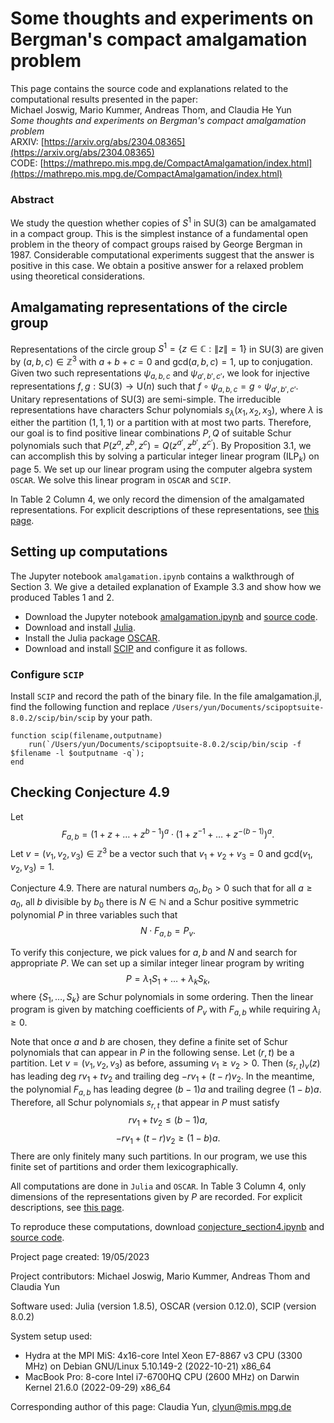 # Some thoughts and experiments on Bergman's compact amalgamation problem

This page contains the source code and explanations related to the computational results presented in the paper:  
Michael Joswig, Mario Kummer, Andreas Thom, and Claudia He Yun  
*Some thoughts and experiments on Bergman's compact amalgamation problem*  
ARXIV: [https://arxiv.org/abs/2304.08365](https://arxiv.org/abs/2304.08365)  
CODE: [https://mathrepo.mis.mpg.de/CompactAmalgamation/index.html](https://mathrepo.mis.mpg.de/CompactAmalgamation/index.html)  

### Abstract
We study the question whether copies of $S^1$ in $\mathrm{SU}(3)$ can be amalgamated in a compact group. This is the simplest instance of a fundamental open problem in the theory of compact groups raised by George Bergman in 1987. Considerable computational experiments suggest that the answer is positive in this case. We obtain a positive answer for a relaxed problem using theoretical considerations.

## Amalgamating representations of the circle group
Representations of the circle group $S^1 = \{z \in \mathbb{C} : \|z\|=1\}$ in $\mathrm{SU}(3)$ are given by $(a,b,c)\in \mathbb{Z}^3$ with $a+b+c=0$ and $\mathrm{gcd}(a,b,c)=1$, up to conjugation. Given two such representations $\psi_{a,b,c}$ and $\psi_{a',b',c'}$, we look for injective representations $f,g: \mathrm{SU}(3) \to \mathrm{U}(n)$ such that $f \circ \psi_{a,b,c} = g \circ \psi_{a',b',c'}$. Unitary representations of $\mathrm{SU}(3)$ are semi-simple. The irreducible representations have characters Schur polynomials $s_\lambda(x_1,x_2,x_3)$, where $\lambda$ is either the partition $(1,1,1)$ or a partition with at most two parts. Therefore, our goal is to find positive linear combinations $P,Q$ of suitable Schur polynomials such that $P(z^a,z^b,z^c) = Q(z^{a'},z^{b'},z^{c'})$. By Proposition 3.1, we can accomplish this by solving a particular integer linear program $(\mathrm{ILP}_k)$ on page 5. We set up our linear program using the computer algebra system `OSCAR`. We solve this linear program in `OSCAR` and `SCIP`.  

In Table 2 Column 4, we only record the dimension of the amalgamated representations. For explicit descriptions of these representations, see [this page](Table2.md).  

## Setting up computations

The Jupyter notebook `amalgamation.ipynb` contains a walkthrough of Section 3. We give a detailed explanation of Example 3.3 and show how we produced Tables 1 and 2. 

- Download the Jupyter notebook [amalgamation.ipynb](amalgamation.ipynb) and [source code](amalgamation.jl).
- Download and install [Julia](https://julialang.org/).
- Install the Julia package [OSCAR](https://docs.oscar-system.org/stable/).
- Download and install [SCIP](https://www.scipopt.org/) and configure it as follows.

### Configure `SCIP`
Install `SCIP` and record the path of the binary file. In the file amalgamation.jl, find the following function and replace `/Users/yun/Documents/scipoptsuite-8.0.2/scip/bin/scip` by your path.

```
function scip(filename,outputname)
    run(`/Users/yun/Documents/scipoptsuite-8.0.2/scip/bin/scip -f $filename -l $outputname -q`);
end
```

## Checking Conjecture 4.9

Let $$F_{a,b} = (1+z+\dots+z^{b-1})^a\cdot (1+z^{-1}+\dots+z^{-(b-1)})^a.$$ Let $v=(v_1,v_2,v_3) \in \mathbb{Z}^3$ be a vector such that $v_1+v_2+v_3=0$ and $\mathrm{gcd}(v_1,v_2,v_3)=1$.  

Conjecture 4.9. There are natural numbers $a_0,b_0 > 0$ such that for all $a \geq a_0$, all $b$ divisible by $b_0$ there is $N\in \mathbb{N}$ and a Schur positive symmetric polynomial $P$ in three variables such that $$N\cdot F_{a,b}=P_v.$$

To verify this conjecture, we pick values for $a,b$ and $N$ and search for appropriate $P$. We can set up a similar integer linear program by writing $$P=\lambda_1S_1+\dots+\lambda_kS_k,$$ where $\{S_1,\dots,S_k\}$ are Schur polynomials in some ordering. Then the linear program is given by matching coefficients of $P_v$ with $F_{a,b}$ while requiring $\lambda_i \geq 0$.  

Note that once $a$ and $b$ are chosen, they define a finite set of Schur polynomials that can appear in $P$ in the following sense. Let $(r,t)$ be a partition. Let $v=(v_1,v_2,v_3)$ as before, assuming $v_1\geq v_2 > 0$. Then $(s_{r,t})_v(z)$ has leading deg $rv_1+tv_2$ and trailing deg $-rv_1+(t-r)v_2$. In the meantime, the polynomial $F_{a,b}$ has leading degree $(b-1)a$ and trailing degree $(1-b)a$. Therefore, all Schur polynomials $s_{r,t}$ that appear in $P$ must satisfy $$rv_1+tv_2 \leq (b-1)a,$$ $$-rv_1+(t-r)v_2 \geq (1-b)a.$$ There are only finitely many such partitions. In our program, we use this finite set of partitions and order them lexicographically.  

All computations are done in `Julia` and `OSCAR`. In Table 3 Column 4, only dimensions of the representations given by $P$ are recorded. For explicit descriptions, see [this page](Table3.md).  

To reproduce these computations, download [conjecture_section4.ipynb](conjecture_section4.ipynb) and [source code](conjecture_section4.jl).  


Project page created: 19/05/2023

Project contributors: Michael Joswig, Mario Kummer, Andreas Thom and Claudia Yun

Software used: Julia (version 1.8.5), OSCAR (version 0.12.0), SCIP (version 8.0.2)

System setup used: 
- Hydra at the MPI MiS: 4x16-core Intel Xeon E7-8867 v3 CPU (3300 MHz) on Debian
GNU/Linux 5.10.149-2 (2022-10-21) x86_64
- MacBook Pro: 8-core Intel i7-6700HQ CPU (2600 MHz) on Darwin Kernel 21.6.0 (2022-09-29) x86_64 

Corresponding author of this page: Claudia Yun, [clyun@mis.mpg.de](clyun@mis.mpg.de)



